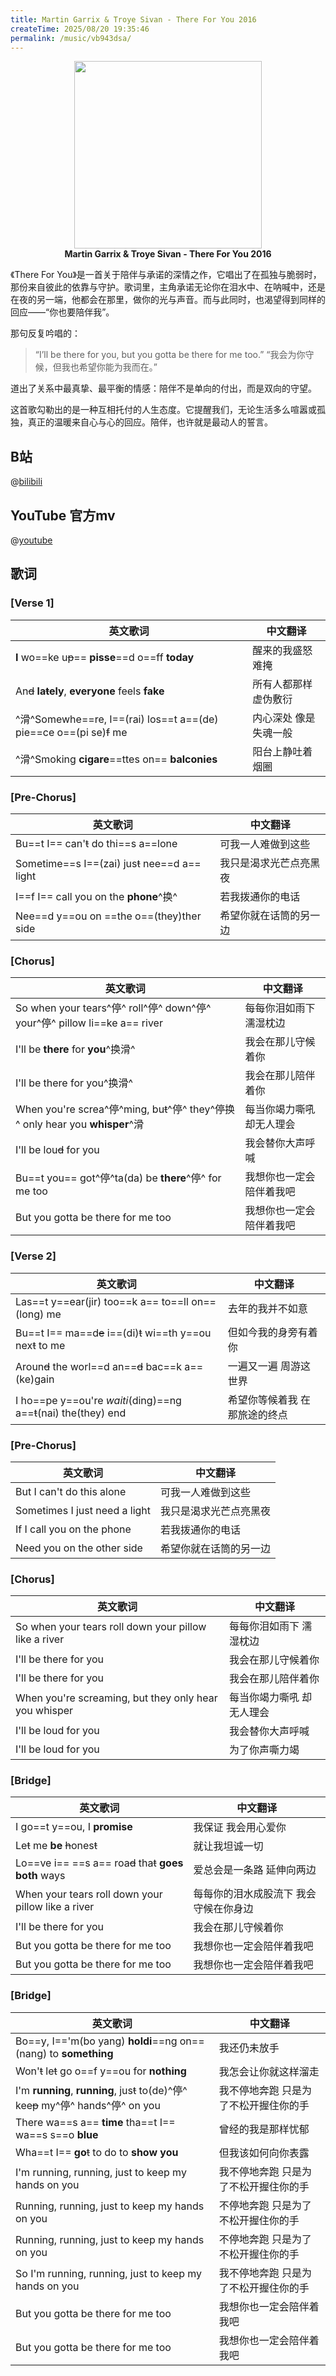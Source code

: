 ```yaml
---
title: Martin Garrix & Troye Sivan - There For You 2016
createTime: 2025/08/20 19:35:46
permalink: /music/vb943dsa/
---
```



<p align="center">
  <img src="https://img2.baidu.com/it/u=1973928528,2640589103&fm=253&fmt=auto&app=120&f=JPEG?w=667&h=500" width="300"><br>
  <b>Martin Garrix & Troye Sivan - There For You 2016</b>
</p>

《There For You》是一首关于陪伴与承诺的深情之作，它唱出了在孤独与脆弱时，那份来自彼此的依靠与守护。歌词里，主角承诺无论你在泪水中、在呐喊中，还是在夜的另一端，他都会在那里，做你的光与声音。而与此同时，也渴望得到同样的回应——“你也要陪伴我”。

那句反复吟唱的：

>“I’ll be there for you, but you gotta be there for me too.”
>“我会为你守候，但我也希望你能为我而在。”

道出了关系中最真挚、最平衡的情感：陪伴不是单向的付出，而是双向的守望。

这首歌勾勒出的是一种互相托付的人生态度。它提醒我们，无论生活多么喧嚣或孤独，真正的温暖来自心与心的回应。陪伴，也许就是最动人的誓言。


## B站

@[bilibili](BV15P411S78p)

## YouTube 官方mv

@[youtube](pNNMr5glICM)


## 歌词

### [Verse 1]

| 英文歌词 | 中文翻译 |
|----------|----------|
| **I** wo==ke u~~p~~== **pisse**==d o==ff **today** | 醒来的我盛怒难掩 |
| An~~d~~ **la~~t~~ely**, **everyone** feels **fake** | 所有人都那样虚伪敷衍 |
| ^滑^Somewhe==re, I==(rai) los==t a==(de) pie==ce o==(pi se)~~f~~ me | 内心深处 像是失魂一般 |
| ^滑^Smoking **cigare**==ttes on== **balconies** | 阳台上静吐着烟圈 |


### [Pre-Chorus]
| 英文歌词 | 中文翻译 |
|----------|----------|
| Bu==t I== can'~~t~~ do thi==s a==lone | 可我一人难做到这些 |
| Sometime==s I==(zai) jus~~t~~ nee==d a== light | 我只是渴求光芒点亮黑夜 |
| I==f I== call you on the **phone**^换^ | 若我拨通你的电话 |
| Nee==d y==ou on ==the o==(they)ther side | 希望你就在话筒的另一边 |

### [Chorus]
| 英文歌词 | 中文翻译 |
|----------|----------|
| So when your tears^停^ roll^停^ down^停^ your^停^ pillow li==ke a== river | 每每你泪如雨下 濡湿枕边 |
| I'll be **there** for **you**^换滑^ | 我会在那儿守候着你 |
| I'll be there for you^换滑^ | 我会在那儿陪伴着你 |
| When you're screa^停^ming, bu~~t~~^停^ they^停换^ only hear you **whisper**^滑 | 每当你竭力嘶吼 却无人理会 |
| I'll be lou~~d~~ for you | 我会替你大声呼喊 |
| Bu==t you== got^停^ta(da) be **there**^停^ for me too | 我想你也一定会陪伴着我吧 |
| But you gotta be there for me too | 我想你也一定会陪伴着我吧 |


### [Verse 2]
| 英文歌词 | 中文翻译 |
|----------|----------|
| Las==t y==ear(jir) too==k a== to==ll on==(long) me | 去年的我并不如意 |
| Bu==t I== ma==d~~e~~ i==(di)~~t~~ wi==th y==ou nex~~t~~ to me | 但如今我的身旁有着你 |
| Aroun~~d~~ the worl==d an==~~d~~ bac==k a==(ke)gain | 一遍又一遍 周游这世界 |
| I ho==pe y==ou're *waiti*(ding)==ng a==~~t~~(nai) the(they) end | 希望你等候着我 在那旅途的终点 |

### [Pre-Chorus]
| 英文歌词 | 中文翻译 |
|----------|----------|
| But I can't do this alone | 可我一人难做到这些 |
| Sometimes I just need a light | 我只是渴求光芒点亮黑夜 |
| If I call you on the phone | 若我拨通你的电话 |
| Need you on the other side | 希望你就在话筒的另一边 |

### [Chorus]
| 英文歌词 | 中文翻译 |
|----------|----------|
| So when your tears roll down your pillow like a river | 每每你泪如雨下 濡湿枕边 |
| I'll be there for you | 我会在那儿守候着你 |
| I'll be there for you | 我会在那儿陪伴着你 |
| When you're screaming, but they only hear you whisper | 每当你竭力嘶吼 却无人理会 |
| I'll be loud for you | 我会替你大声呼喊 |
| I'll be loud for you | 为了你声嘶力竭 |

### [Bridge]
| 英文歌词 | 中文翻译 |
|----------|----------|
| I go==t y==ou, I **promise** | 我保证 我会用心爱你 |
| Le~~t~~ me **be** ~~h~~ones~~t~~ | 就让我坦诚一切 |
| Lo==ve i== ==s a== roa~~d~~ tha~~t~~ **goes** **both** ways | 爱总会是一条路 延伸向两边 |
| When your tears roll down your pillow like a river | 每每你的泪水成股流下 我会守候在你身边 |
| I'll be there for you | 我会在那儿守候着你 |
| But you gotta be there for me too | 我想你也一定会陪伴着我吧 |
| But you gotta be there for me too | 我想你也一定会陪伴着我吧 |

### [Bridge]
| 英文歌词 | 中文翻译 |
|----------|----------|
| Bo==y, I=='m(bo yang) **holdi**==ng on==(nang) to **something** | 我还仍未放手 |
| Won'~~t~~ le~~t~~ go o==f y==ou for **nothing** | 我怎会让你就这样溜走 |
| I'm **running**, **running**, jus~~t~~ to(de)^停^ kee~~p~~ my^停^ hands^停^ on you | 我不停地奔跑 只是为了不松开握住你的手 |
| There wa==s a== **time** tha==t I== wa==s s==o **blue** | 曾经的我是那样忧郁 |
| Wha==t I== **go**~~t~~ to do to **show you** | 但我该如何向你表露 |
| I'm running, running, just to keep my hands on you | 我不停地奔跑 只是为了不松开握住你的手 |
| Running, running, just to keep my hands on you | 不停地奔跑 只是为了不松开握住你的手 |
| Running, running, just to keep my hands on you | 不停地奔跑 只是为了不松开握住你的手 |
| So I'm running, running, just to keep my hands on you | 我不停地奔跑 只是为了不松开握住你的手 |
| But you gotta be there for me too | 我想你也一定会陪伴着我吧 |
| But you gotta be there for me too | 我想你也一定会陪伴着我吧 |
